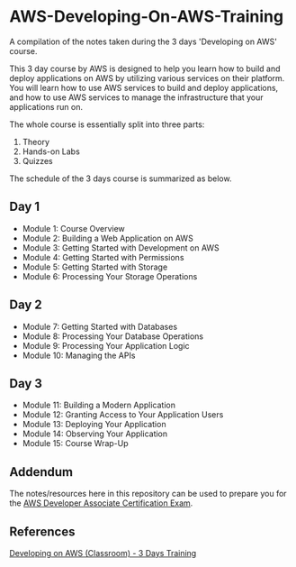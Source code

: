 # AWS-Developing-On-AWS-Training

A compilation of the notes taken during the 3 days 'Developing on AWS' course.

This 3 day course by AWS is designed to help you learn how to build and deploy applications on AWS by utilizing various services on their platform. You will learn how to use AWS services to build and deploy applications, and how to use AWS services to manage the infrastructure that your applications run on.

The whole course is essentially split into three parts:

1. Theory
2. Hands-on Labs
3. Quizzes

The schedule of the 3 days course is summarized as below.

## Day 1

- Module 1: Course Overview
- Module 2: Building a Web Application on AWS
- Module 3: Getting Started with Development on AWS
- Module 4: Getting Started with Permissions
- Module 5: Getting Started with Storage
- Module 6: Processing Your Storage Operations

## Day 2

- Module 7: Getting Started with Databases
- Module 8: Processing Your Database Operations
- Module 9: Processing Your Application Logic
- Module 10: Managing the APIs

## Day 3

- Module 11: Building a Modern Application
- Module 12: Granting Access to Your Application Users
- Module 13: Deploying Your Application
- Module 14: Observing Your Application
- Module 15: Course Wrap-Up

## Addendum

The notes/resources here in this repository can be used to prepare you for the [AWS Developer Associate Certification Exam](https://aws.amazon.com/certification/certified-developer-associate/).

## References

[Developing on AWS (Classroom) - 3 Days Training](https://aws.amazon.com/training/classroom/developing-on-aws/)
